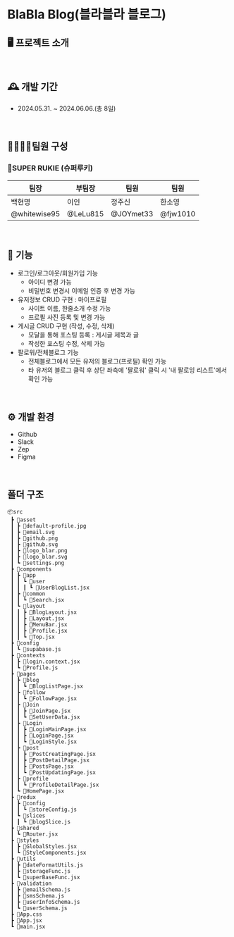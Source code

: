 # BlaBla Blog(블라블라 블로그)

## 🖥️ 프로젝트 소개

<br>

## 🕰️ 개발 기간

- 2024.05.31. ~ 2024.06.06.(총 8일)

<br>

## 👨‍👩‍👧‍👦팀원 구성

### 🌟SUPER RUKIE (슈퍼루키)
| 팀장       | 부팀장     | 팀원       | 팀원      | 
| ---------- | ---------- | ---------- | ----------|
| 백현명     | 이인       | 정주신      | 한소영     | 
|@whitewise95  | @LeLu815  | @JOYmet33  | @fjw1010  |

<br>

## 📌 기능

- 로그인/로그아웃/회원가입 기능
  - 아이디 변경 가능
  - 비밀번호 변경시 이메일 인증 후 변경 가능
- 유저정보 CRUD 구현 : 마이프로필
  - 사이트 이름, 한줄소개 수정 가능
  - 프로필 사진 등록 및 변경 가능
- 게시글 CRUD 구현 (작성, 수정, 삭제)
  - 모달을 통해 포스팅 등록 : 게시글 제목과 글
  - 작성한 포스팅 수정, 삭제 가능
- 팔로워/전체블로그 기능
  - 전체블로그에서 모든 유저의 블로그(프로필) 확인 가능
  - 타 유저의 블로그 클릭 후 상단 좌측에 '팔로워' 클릭 시 '내 팔로잉 리스트'에서 확인 가능
 
 <br>
 
 ## ⚙️ 개발 환경
- Github
- Slack
- Zep
- Figma

<br>

## 폴더 구조
```
📦src
 ┣ 📂asset
 ┃ ┣ 📜default-profile.jpg
 ┃ ┣ 📜email.svg
 ┃ ┣ 📜github.png
 ┃ ┣ 📜github.svg
 ┃ ┣ 📜logo_blar.png
 ┃ ┣ 📜logo_blar.svg
 ┃ ┗ 📜settings.png
 ┣ 📂components
 ┃ ┣ 📂app
 ┃ ┃ ┗ 📂user
 ┃ ┃ ┃ ┗ 📜UserBlogList.jsx
 ┃ ┣ 📂common
 ┃ ┃ ┗ 📜Search.jsx
 ┃ ┗ 📂layout
 ┃ ┃ ┣ 📜BlogLayout.jsx
 ┃ ┃ ┣ 📜Layout.jsx
 ┃ ┃ ┣ 📜MenuBar.jsx
 ┃ ┃ ┣ 📜Profile.jsx
 ┃ ┃ ┗ 📜Top.jsx
 ┣ 📂config
 ┃ ┗ 📜supabase.js
 ┣ 📂contexts
 ┃ ┣ 📜login.context.jsx
 ┃ ┗ 📜Profile.js
 ┣ 📂pages
 ┃ ┣ 📂blog
 ┃ ┃ ┗ 📜BlogListPage.jsx
 ┃ ┣ 📂follow
 ┃ ┃ ┗ 📜FollowPage.jsx
 ┃ ┣ 📂Join
 ┃ ┃ ┣ 📜JoinPage.jsx
 ┃ ┃ ┗ 📜SetUserData.jsx
 ┃ ┣ 📂Login
 ┃ ┃ ┣ 📜LoginMainPage.jsx
 ┃ ┃ ┣ 📜LoginPage.jsx
 ┃ ┃ ┗ 📜LoginStyle.jsx
 ┃ ┣ 📂post
 ┃ ┃ ┣ 📜PostCreatingPage.jsx
 ┃ ┃ ┣ 📜PostDetailPage.jsx
 ┃ ┃ ┣ 📜PostsPage.jsx
 ┃ ┃ ┗ 📜PostUpdatingPage.jsx
 ┃ ┣ 📂profile
 ┃ ┃ ┗ 📜ProfileDetailPage.jsx
 ┃ ┗ 📜HomePage.jsx
 ┣ 📂redux
 ┃ ┣ 📂config
 ┃ ┃ ┗ 📜storeConfig.js
 ┃ ┗ 📂slices
 ┃ ┃ ┗ 📜blogSlice.js
 ┣ 📂shared
 ┃ ┗ 📜Router.jsx
 ┣ 📂styles
 ┃ ┣ 📜GlobalStyles.jsx
 ┃ ┗ 📜StyleComponents.jsx
 ┣ 📂utils
 ┃ ┣ 📜dateFormatUtils.js
 ┃ ┣ 📜storageFunc.js
 ┃ ┗ 📜superBaseFunc.jsx
 ┣ 📂validation
 ┃ ┣ 📜emailSchema.js
 ┃ ┣ 📜smsSchema.js
 ┃ ┣ 📜userInfoSchema.js
 ┃ ┗ 📜userSchema.js
 ┣ 📜App.css
 ┣ 📜App.jsx
 ┗ 📜main.jsx
```
